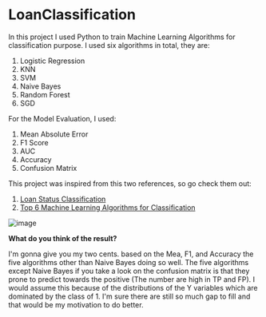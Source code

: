 # LoanClassification

In this project I used Python to train Machine Learning Algorithms for classification purpose.
I used six algorithms in total, they are:

1. Logistic Regression
2. KNN
3. SVM
4. Naive Bayes
5. Random Forest 
6. SGD 

For the Model Evaluation, I used:
1. Mean Absolute Error
2. F1 Score
3. AUC
4. Accuracy
5. Confusion Matrix

This project was inspired from this two references, so go check them out:
1. [Loan Status Classification](https://www.kaggle.com/code/sazack/loan-status-classification)
2. [Top 6 Machine Learning Algorithms for Classification](https://towardsdatascience.com/top-machine-learning-algorithms-for-classification-2197870ff501)

![image](https://user-images.githubusercontent.com/103926829/170031285-5e6bb71c-a746-4d2b-8a2b-be25c4a5c595.png)

**What do you think of the result?** 

I'm gonna give you my two cents. based on the Mea, F1, and Accuracy the five algorithms other than Naive Bayes doing so well.
The five algorithms except Naive Bayes if you take a look on the confusion matrix is that they prone to predict towards the positive 
(The number are high in TP and FP). I would assume this because of the distributions of the Y variables which are dominated by the class of 1. 
I'm sure there are still so much gap to fill and that would be my motivation to do better.
